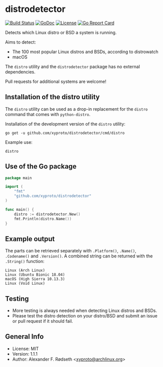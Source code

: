 # distrodetector

[![Build Status](https://travis-ci.com/xyproto/distrodetector.svg?branch=master)](https://travis-ci.com/xyproto/distrodetector) [![GoDoc](https://godoc.org/github.com/xyproto/distrodetector?status.svg)](http://godoc.org/github.com/xyproto/distrodetector) [![License](http://img.shields.io/badge/license-MIT-green.svg?style=flat)](https://raw.githubusercontent.com/xyproto/distrodetector/master/LICENSE) [![Go Report Card](https://goreportcard.com/badge/github.com/xyproto/distrodetector)](https://goreportcard.com/report/github.com/xyproto/distrodetector)

Detects which Linux distro or BSD a system is running.

Aims to detect:

* The 100 most popular Linux distros and BSDs, according to distrowatch
* macOS

The `distro` utility and the `distrodetector` package has no external dependencies.

Pull requests for additional systems are welcome!

## Installation of the distro utility

The `distro` utility can be used as a drop-in replacement for the `distro` command that comes with `python-distro`.

Installation of the development version of the `distro` utility:

    go get -u github.com/xyproto/distrodetector/cmd/distro

Example use:

    distro

## Use of the Go package

```go
package main

import (
	"fmt"
	"github.com/xyproto/distrodetector"
)

func main() {
	distro := distrodetector.New()
	fmt.Println(distro.Name())
}
```
## Example output

The parts can be retrieved separately with `.Platform()`, `.Name()`, `.Codename()` and `.Version()`. A combined string can be returned with the `.String()` function:

    Linux (Arch Linux)
    Linux (Ubuntu Bionic 18.04)
    macOS (High Sierra 10.13.3)
    Linux (Void Linux)

## Testing

* More testing is always needed when detecting Linux distros and BSDs.
* Please test the distro detection on your distro/BSD and submit an issue or pull request if it should fail.

## General Info

* License: MIT
* Version: 1.1.1
* Author: Alexander F. Rødseth &lt;xyproto@archlinux.org&gt;
